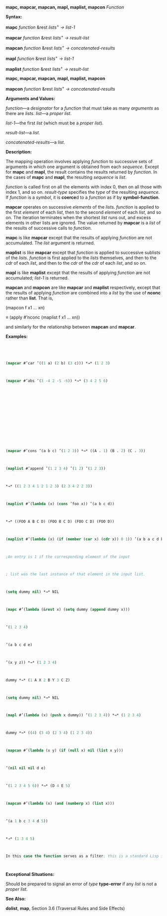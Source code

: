 **mapc, mapcar, mapcan, mapl, maplist, mapcon** *Function* 



**Syntax:** 



**mapc** *function* &rest *lists*<sup>+</sup> *→ list-1* 



**mapcar** *function* &rest *lists*<sup>+</sup> *→ result-list* 



**mapcan** *function* &rest *lists*<sup>+</sup> *→ concatenated-results* 



**mapl** *function* &rest *lists*<sup>+</sup> *→ list-1* 



**maplist** *function* &rest *lists*<sup>+</sup> *→ result-list* 







 



 



**mapc, mapcar, mapcan, mapl, maplist, mapcon** 



**mapcon** *function* &rest *lists*<sup>+</sup> *→ concatenated-results* 



**Arguments and Values:** 



*function*—a *designator* for a *function* that must take as many *arguments* as there are *lists*. *list*—a *proper list*. 



*list-1*—the first *list* (which must be a *proper list*). 



*result-list*—a *list*. 



*concatenated-results*—a *list*. 



**Description:** 



The mapping operation involves applying *function* to successive sets of arguments in which one argument is obtained from each *sequence*. Except for **mapc** and **mapl**, the result contains the results returned by *function*. In the cases of **mapc** and **mapl**, the resulting *sequence* is *list*. 



*function* is called first on all the elements with index 0, then on all those with index 1, and so on. *result-type* specifies the *type* of the resulting *sequence*. If *function* is a *symbol*, it is **coerce**d to a *function* as if by **symbol-function**. 



**mapcar** operates on successive *elements* of the *lists*. *function* is applied to the first *element* of each *list*, then to the second *element* of each *list*, and so on. The iteration terminates when the shortest *list* runs out, and excess elements in other lists are ignored. The value returned by **mapcar** is a *list* of the results of successive calls to *function*. 



**mapc** is like **mapcar** except that the results of applying *function* are not accumulated. The *list* argument is returned. 



**maplist** is like **mapcar** except that *function* is applied to successive sublists of the *lists*. *function* is first applied to the *lists* themselves, and then to the *cdr* of each *list*, and then to the *cdr* of the *cdr* of each *list*, and so on. 



**mapl** is like **maplist** except that the results of applying *function* are not accumulated; *list-1* is returned. 



**mapcan** and **mapcon** are like **mapcar** and **maplist** respectively, except that the results of applying *function* are combined into a *list* by the use of **nconc** rather than **list**. That is, 



(mapcon f x1 ... xn) 



*≡* (apply #’nconc (maplist f x1 ... xn)) 



and similarly for the relationship between **mapcan** and **mapcar**. 



**Examples:**
```lisp
 



(mapcar #’car ’((1 a) (2 b) (3 c))) *→* (1 2 3) 



(mapcar #’abs ’(3 -4 2 -5 -6)) *→* (3 4 2 5 6) 







 



 



(mapcar #’cons ’(a b c) ’(1 2 3)) *→* ((A . 1) (B . 2) (C . 3)) 



(maplist #’append ’(1 2 3 4) ’(1 2) ’(1 2 3)) 



*→* ((1 2 3 4 1 2 1 2 3) (2 3 4 2 2 3)) 



(maplist #’(lambda (x) (cons ’foo x)) ’(a b c d)) 



*→* ((FOO A B C D) (FOO B C D) (FOO C D) (FOO D)) 



(maplist #’(lambda (x) (if (member (car x) (cdr x)) 0 1)) ’(a b a c d b c)) *→* (0 0 1 0 1 1 1) 



;An entry is 1 if the corresponding element of the input 



; list was the last instance of that element in the input list. 



(setq dummy nil) *→* NIL 



(mapc #’(lambda (&rest x) (setq dummy (append dummy x))) 



’(1 2 3 4) 



’(a b c d e) 



’(x y z)) *→* (1 2 3 4) 



dummy *→* (1 A X 2 B Y 3 C Z) 



(setq dummy nil) *→* NIL 



(mapl #’(lambda (x) (push x dummy)) ’(1 2 3 4)) *→* (1 2 3 4) 



dummy *→* ((4) (3 4) (2 3 4) (1 2 3 4)) 



(mapcan #’(lambda (x y) (if (null x) nil (list x y))) 



’(nil nil nil d e) 



’(1 2 3 4 5 6)) *→* (D 4 E 5) 



(mapcan #’(lambda (x) (and (numberp x) (list x))) 



’(a 1 b c 3 4 d 5)) 



*→* (1 3 4 5) 



In this case the function serves as a filter; this is a standard Lisp idiom using **mapcan**. (mapcon #’list ’(1 2 3 4)) *→* ((1 2 3 4) (2 3 4) (3 4) (4)) 




```
**Exceptional Situations:** 



Should be prepared to signal an error of *type* **type-error** if any *list* is not a *proper list*. 



**See Also:** 



**dolist**, **map**, Section 3.6 (Traversal Rules and Side Effects) 







 



 



